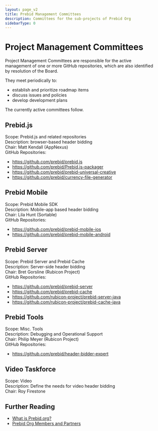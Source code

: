 ```yaml
---
layout: page_v2
title: Prebid Management Committees
description: Committees for the sub-projects of Prebid Org
sidebarType: 0
---
```


# Project Management Committees

Project Management Committees are responsible for the active management of one or more GitHub repositories, which are also identified by resolution of the Board.

They meet periodically to:

- establish and prioritize roadmap items
- discuss issues and policies
- develop development plans

The currently active committees follow.

## Prebid.js

Scope: Prebid.js and related repositories<br/>
Description: browser-based header bidding<br/>
Chair: Matt Kendall (AppNexus)<br/>
GitHub Repositories:

+ https://github.com/prebid/prebid.js
+ https://github.com/prebid/Prebid.js-packager
+ https://github.com/prebid/prebid-universal-creative
+ https://github.com/prebid/currency-file-generator


## Prebid Mobile

Scope: Prebid Mobile SDK<br/>
Description: Mobile-app based header bidding<br/>
Chair: Lila Hunt (Sortable)<br/>
GitHub Repositories:

+ https://github.com/prebid/prebid-mobile-ios
+ https://github.com/prebid/prebid-mobile-android


## Prebid Server

Scope: Prebid Server and Prebid Cache<br/>
Description: Server-side header bidding<br/>
Chair: Bret Gorsline (Rubicon Project)<br/>
GitHub Repositories:

+ https://github.com/prebid/prebid-server
+ https://github.com/prebid/prebid-cache
+ https://github.com/rubicon-project/prebid-server-java
+ https://github.com/rubicon-project/prebid-cache-java


## Prebid Tools

Scope: Misc. Tools<br/>
Description: Debugging and Operational Support<br/>
Chair: Philip Meyer (Rubicon Project)<br/>
GitHub Repositories:

+ https://github.com/prebid/header-bidder-expert


## Video Taskforce

Scope: Video<br/>
Description: Define the needs for video header bidding<br/>
Chair: Roy Firestone

## Further Reading

* [What is Prebid.org?]({{site.baseurl}}/overview/what-is-prebid-org.html)
* [Prebid Org Members and Partners]({{site.baseurl}}/partners/partners.html)


